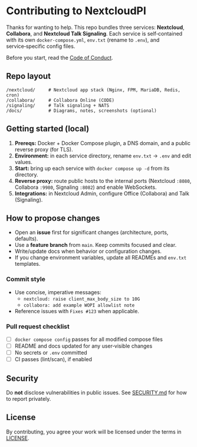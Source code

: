 # Contributing to NextcloudPI

Thanks for wanting to help. This repo bundles three services: **Nextcloud**, **Collabora**, and **Nextcloud Talk Signaling**. Each service is self‑contained with its own `docker-compose.yml`, `env.txt` (rename to `.env`), and service‑specific config files.

Before you start, read the [Code of Conduct](CODE_OF_CONDUCT.md).

## Repo layout

```
/nextcloud/     # Nextcloud app stack (Nginx, FPM, MariaDB, Redis, cron)
/collabora/     # Collabora Online (CODE)
/signaling/     # Talk signaling + NATS
/docs/          # Diagrams, notes, screenshots (optional)
```

## Getting started (local)

1. **Prereqs:** Docker + Docker Compose plugin, a DNS domain, and a public reverse proxy (for TLS).
2. **Environment:** in each service directory, rename `env.txt` → `.env` and edit values.
3. **Start:** bring up each service with `docker compose up -d` from its directory.
4. **Reverse proxy:** route public hosts to the internal ports (Nextcloud `:8080`, Collabora `:9980`, Signaling `:8082`) and enable WebSockets.
5. **Integrations:** in Nextcloud Admin, configure Office (Collabora) and Talk (Signaling).

## How to propose changes

- Open an **issue** first for significant changes (architecture, ports, defaults).
- Use a **feature branch** from `main`. Keep commits focused and clear.
- Write/update docs when behavior or configuration changes.
- If you change environment variables, update all READMEs and `env.txt` templates.

### Commit style

- Use concise, imperative messages:
  - `nextcloud: raise client_max_body_size to 10G`
  - `collabora: add example WOPI allowlist note`
- Reference issues with `Fixes #123` when applicable.

### Pull request checklist

- [ ] `docker compose config` passes for all modified compose files
- [ ] README and docs updated for any user‑visible changes
- [ ] No secrets or `.env` committed
- [ ] CI passes (lint/scan), if enabled

## Security

Do **not** disclose vulnerabilities in public issues. See [SECURITY.md](SECURITY.md) for how to report privately.

## License

By contributing, you agree your work will be licensed under the terms in [LICENSE](LICENSE).
